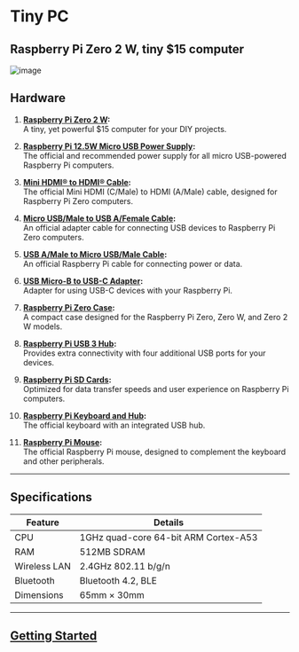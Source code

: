 # Tiny PC

## Raspberry Pi Zero 2 W, tiny $15 computer

![image](https://github.com/user-attachments/assets/edc1b4cb-d50a-4e9b-93a8-2e1642fff317)

## Hardware
1. **[Raspberry Pi Zero 2 W](https://www.raspberrypi.com/products/raspberry-pi-zero-2-w/):**  
   A tiny, yet powerful $15 computer for your DIY projects.

2. **[Raspberry Pi 12.5W Micro USB Power Supply](https://www.raspberrypi.com/products/micro-usb-power-supply/):**  
   The official and recommended power supply for all micro USB-powered Raspberry Pi computers.

3. **[Mini HDMI® to HDMI® Cable](https://www.raspberrypi.com/products/standard-hdmi-a-male-to-mini-hdmi-c-male-cable/):**  
   The official Mini HDMI (C/Male) to HDMI (A/Male) cable, designed for Raspberry Pi Zero computers.

4. **[Micro USB/Male to USB A/Female Cable](https://www.raspberrypi.com/products/micro-usb-male-to-usb-a-female-cable/):**  
   An official adapter cable for connecting USB devices to Raspberry Pi Zero computers.

5. **[USB A/Male to Micro USB/Male Cable](https://www.raspberrypi.com/products/usb-a-male-to-micro-usb-male-cable/):**  
   An official Raspberry Pi cable for connecting power or data.

6. **[USB Micro-B to USB-C Adapter](https://www.raspberrypi.com/products/usb-b-to-usb-c-adapter/):**  
   Adapter for using USB-C devices with your Raspberry Pi.

7. **[Raspberry Pi Zero Case](https://www.raspberrypi.com/products/raspberry-pi-zero-case/):**  
   A compact case designed for the Raspberry Pi Zero, Zero W, and Zero 2 W models.

8. **[Raspberry Pi USB 3 Hub](https://www.raspberrypi.com/products/usb-3-hub/):**  
   Provides extra connectivity with four additional USB ports for your devices.

9. **[Raspberry Pi SD Cards](https://www.raspberrypi.com/products/sd-cards/):**  
   Optimized for data transfer speeds and user experience on Raspberry Pi computers.

10. **[Raspberry Pi Keyboard and Hub](https://www.raspberrypi.com/products/raspberry-pi-keyboard-and-hub/):**  
    The official keyboard with an integrated USB hub.

11. **[Raspberry Pi Mouse](https://www.raspberrypi.com/products/raspberry-pi-mouse/):**  
    The official Raspberry Pi mouse, designed to complement the keyboard and other peripherals.


---

## Specifications

| **Feature**                | **Details**                          |
|----------------------------|--------------------------------------|
| CPU                        | 1GHz quad-core 64-bit ARM Cortex-A53 |
| RAM                        | 512MB SDRAM                          |
| Wireless LAN               | 2.4GHz 802.11 b/g/n                  |
| Bluetooth                  | Bluetooth 4.2, BLE                   |
| Dimensions                 | 65mm × 30mm                          |

---

## [Getting Started](https://www.raspberrypi.com/documentation/computers/getting-started.html)
